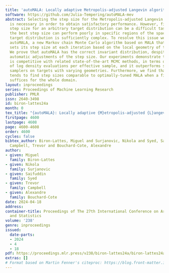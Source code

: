 ```yaml
---
title: 'autoMALA: Locally adaptive Metropolis-adjusted Langevin algorithm'
software: https://github.com/Julia-Tempering/autoMALA-mev
abstract: Selecting the step size for the Metropolis-adjusted Langevin algorithm (MALA)
  is necessary in order to obtain satisfactory performance. However, finding an adequate
  step size for an arbitrary target distribution can be a difficult task and even
  the best step size can perform poorly in specific regions of the space when the
  target distribution is sufficiently complex. To resolve this issue we introduce
  autoMALA, a new Markov chain Monte Carlo algorithm based on MALA that automatically
  sets its step size at each iteration based on the local geometry of the target distribution.
  We prove that autoMALA has the correct invariant distribution, despite continual
  automatic adjustments of the step size. Our experiments demonstrate that autoMALA
  is competitive with related state-of-the-art MCMC methods, in terms of the number
  of log density evaluations per effective sample, and it outperforms state-of-the-art
  samplers on targets with varying geometries. Furthermore, we find that autoMALA
  tends to find step sizes comparable to optimally-tuned MALA when a fixed step size
  suffices for the whole domain.
layout: inproceedings
series: Proceedings of Machine Learning Research
publisher: PMLR
issn: 2640-3498
id: biron-lattes24a
month: 0
tex_title: "{autoMALA}: Locally adaptive {M}etropolis-adjusted {L}angevin algorithm"
firstpage: 4600
lastpage: 4608
page: 4600-4608
order: 4600
cycles: false
bibtex_author: Biron-Lattes, Miguel and Surjanovic, Nikola and Syed, Saifuddin and
  Campbell, Trevor and Bouchard-Cote, Alexandre
author:
- given: Miguel
  family: Biron-Lattes
- given: Nikola
  family: Surjanovic
- given: Saifuddin
  family: Syed
- given: Trevor
  family: Campbell
- given: Alexandre
  family: Bouchard-Cote
date: 2024-04-18
address:
container-title: Proceedings of The 27th International Conference on Artificial Intelligence
  and Statistics
volume: '238'
genre: inproceedings
issued:
  date-parts:
  - 2024
  - 4
  - 18
pdf: https://proceedings.mlr.press/v238/biron-lattes24a/biron-lattes24a.pdf
extras: []
# Format based on Martin Fenner's citeproc: https://blog.front-matter.io/posts/citeproc-yaml-for-bibliographies/
---
```

